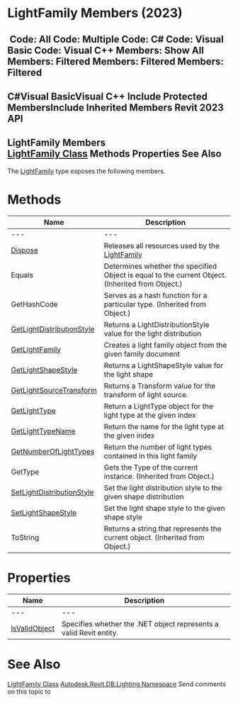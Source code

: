 # LightFamily Members (2023)

﻿
 Code: All Code: Multiple Code: C# Code: Visual Basic Code: Visual C++  Members: Show All Members: Filtered Members: Filtered Members: Filtered   
---  
C#Visual BasicVisual C++
Include Protected MembersInclude Inherited Members
Revit 2023 API  
---  
LightFamily Members  
[LightFamily Class](53ebee14-8d6f-28ac-f44e-1e7bd906c7d8.md "LightFamily Class") Methods Properties See Also  
---  
The [LightFamily](53ebee14-8d6f-28ac-f44e-1e7bd906c7d8.md "LightFamily Class") type exposes the following members.
# Methods
| Name | Description |
| --- | --- |
| --- | --- | --- |
| [Dispose](003c6560-b317-aee4-349a-9a2161c45704.md "Dispose Method") | Releases all resources used by the [LightFamily](53ebee14-8d6f-28ac-f44e-1e7bd906c7d8.md "LightFamily Class") |
| Equals | Determines whether the specified Object is equal to the current Object. (Inherited from Object.) |
| GetHashCode | Serves as a hash function for a particular type.  (Inherited from Object.) |
| [GetLightDistributionStyle](7641a016-f409-3468-beea-17c33923d396.md "GetLightDistributionStyle Method") | Returns a LightDistributionStyle value for the light distribution |
| [GetLightFamily](d892c779-26f3-5b33-c701-d57e676f7317.md "GetLightFamily Method") | Creates a light family object from the given family document |
| [GetLightShapeStyle](4f4a02a9-f875-c9cf-dc27-d686ffaabc7e.md "GetLightShapeStyle Method") | Returns a LightShapeStyle value for the light shape |
| [GetLightSourceTransform](f8f1034e-a53a-92cf-1569-b5e3ea942840.md "GetLightSourceTransform Method") | Returns a Transform value for the transform of light source. |
| [GetLightType](4418e7fd-50f4-22ed-9655-067e406af4b3.md "GetLightType Method") | Return a LightType object for the light type at the given index |
| [GetLightTypeName](a21d46ba-4754-ee32-04af-74df95f9fb46.md "GetLightTypeName Method") | Return the name for the light type at the given index |
| [GetNumberOfLightTypes](f54b94fc-dd24-435d-02a1-6c836e1fc0c6.md "GetNumberOfLightTypes Method") | Return the number of light types contained in this light family |
| GetType | Gets the Type of the current instance. (Inherited from Object.) |
| [SetLightDistributionStyle](c572d26c-9344-9256-64b0-88b19b6d768d.md "SetLightDistributionStyle Method") | Set the light distribution style to the given shape distribution |
| [SetLightShapeStyle](a0317a74-208f-09e7-788c-47336b0c19c1.md "SetLightShapeStyle Method") | Set the light shape style to the given shape style |
| ToString | Returns a string that represents the current object. (Inherited from Object.) |

# Properties
| Name | Description |
| --- | --- |
| --- | --- | --- |
| [IsValidObject](a0edb24e-86f7-3d30-cea5-6c835d5d74af.md "IsValidObject Property") | Specifies whether the .NET object represents a valid Revit entity. |

# See Also
[LightFamily Class](53ebee14-8d6f-28ac-f44e-1e7bd906c7d8.md "LightFamily Class")
[Autodesk.Revit.DB.Lighting Namespace](a6a04f07-7fd2-0a4e-12e7-01842ee6daaf.md "Autodesk.Revit.DB.Lighting Namespace")
Send comments on this topic to 